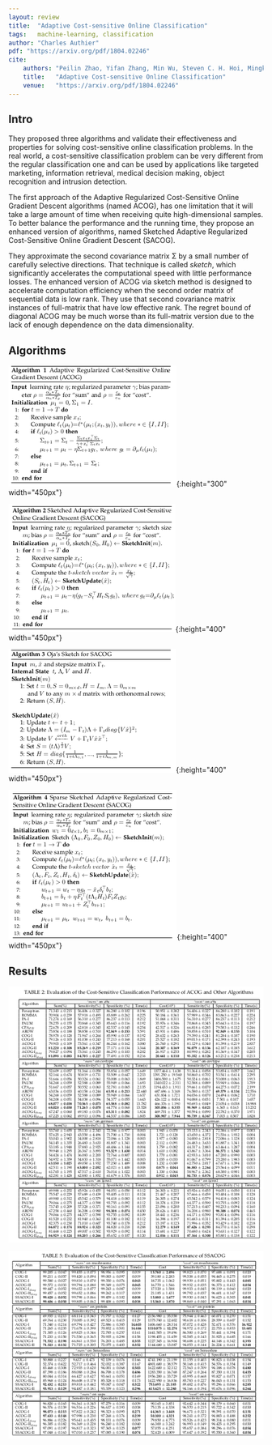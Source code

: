```yaml
---
layout: review
title:  "Adaptive Cost-sensitive Online Classification"
tags:   machine-learning, classification
author: "Charles Authier"
pdf: "https://arxiv.org/pdf/1804.02246"
cite:
    authors: "Peilin Zhao, Yifan Zhang, Min Wu, Steven C. H. Hoi, Mingkui Tan, Junzhou Huang"
    title:   "Adaptive Cost-sensitive Online Classification"
    venue:   "https://arxiv.org/pdf/1804.02246"
---
```


## Intro
They proposed three algorithms and validate their effectiveness and properties for solving cost-sensitive online classification problems. In the real world, a cost-sensitive classification problem can be very different from the regular classification one and can be used by applications like targeted marketing, information retrieval, medical decision making, object recognition and intrusion detection.

The first approach of the Adaptive Regularized Cost-Sensitive Online Gradient Descent algorithms (named ACOG), has one limitation that it will take a large amount of time when receiving quite high-dimensional samples. To better balance the performance and the running time, they propose an enhanced version of algorithms, named Sketched Adaptive Regularized Cost-Sensitive Online Gradient Descent (SACOG).

They approximate the second covariance matrix Σ by a small number of carefully selective directions.
That technique is called *sketch*, which significantly accelerates the computational speed with little performance losses.
The enhanced version of ACOG via sketch method is designed to accelerate computation efficiency when the second order matrix of sequential data is low rank. They use that second covariance matrix instances of full-matrix that have low effective rank. The regret bound of diagonal ACOG may be much worse than its full-matrix version due to the lack of enough dependence on the data dimensionality.

## Algorithms

![](/article/images/acog/algo1.png){:height="300" width="450px"}

![](/article/images/acog/algo2.png){:height="400" width="450px"}

![](/article/images/acog/algo3.png){:height="400" width="450px"}

![](/article/images/acog/algo4.png){:height="400" width="450px"}

## Results

![](/article/images/acog/results_bi.png)

![](/article/images/acog/results_.png)
